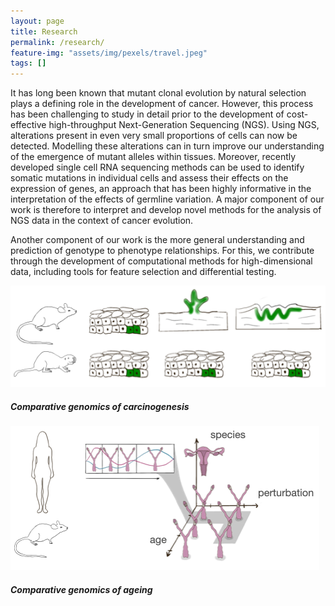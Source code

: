 ```yaml
---
layout: page
title: Research
permalink: /research/
feature-img: "assets/img/pexels/travel.jpeg"
tags: []
---
```


It has long been known that mutant clonal evolution by natural selection plays a defining role in the development of cancer. However, this process has been challenging to study in detail prior to the development of cost-effective high-throughput Next-Generation Sequencing (NGS). Using NGS, alterations present in even very small proportions of cells can now be detected. Modelling these alterations can in turn improve our understanding of the emergence of mutant alleles within tissues. Moreover, recently developed single cell RNA sequencing methods can be used to identify somatic mutations in individual cells and assess their effects on the expression of genes, an approach that has been highly informative in the interpretation of the effects of germline variation. A major component of our work is therefore to interpret and develop novel methods for the analysis of NGS data in the context of cancer evolution.

Another component of our work is the more general understanding and prediction of genotype to phenotype relationships. For this, we contribute through the development of computational methods for high-dimensional data, including tools for feature selection and differential testing. 

<div class="container">
  <div class="row">
    <div class="col-xl-3 col-md-6 mb-4">
      <div class="card border-0 shadow">
        <img src="/assets/img/carcinogenesis.png" class="card-img-top" alt="...">
        <div class="card-body text-center">
          <h5 class="card-title mb-0">Comparative genomics of carcinogenesis</h5>
          <div class="card-text text-black-50"></div>
        </div>
      </div>
    </div>
    <div class="col-xl-3 col-md-6 mb-4">
      <div class="card border-0 shadow">
        <img src="/assets/img/ageing.png" class="card-img-top" alt="...">
        <div class="card-body text-center">
          <h5 class="card-title mb-0">Comparative genomics of ageing</h5>
          <div class="card-text text-black-50"></div>
        </div>
      </div>
    </div>

  </div>
</div>
